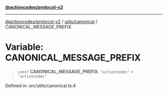 [**@actioncodes/protocol-v2**](../../../README.md)

***

[@actioncodes/protocol-v2](../../../modules.md) / [utils/canonical](../README.md) / CANONICAL\_MESSAGE\_PREFIX

# Variable: CANONICAL\_MESSAGE\_PREFIX

> `const` **CANONICAL\_MESSAGE\_PREFIX**: `"actioncodes"` = `"actioncodes"`

Defined in: src/utils/canonical.ts:4
